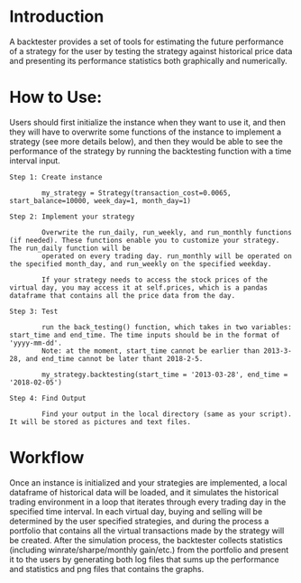 # Introduction

A backtester provides a set of tools for estimating the future performance of a strategy for the user by testing the strategy against historical price data and presenting its performance statistics both graphically and numerically.

# How to Use: 

Users should first initialize the instance when they want to use it, and then they will have to overwrite some functions of the instance to implement a strategy (see more details below), and then they would be able to see the performance of the strategy by running the backtesting function with a time interval input. 

    Step 1: Create instance

            my_strategy = Strategy(transaction_cost=0.0065, start_balance=10000, week_day=1, month_day=1)

    Step 2: Implement your strategy

            Overwrite the run_daily, run_weekly, and run_monthly functions (if needed). These functions enable you to customize your strategy. The run_daily function will be       
            operated on every trading day. run_monthly will be operated on the specified month_day, and run_weekly on the specified weekday. 

            If your strategy needs to access the stock prices of the virtual day, you may access it at self.prices, which is a pandas dataframe that contains all the price data from the day. 

    Step 3: Test

            run the back_testing() function, which takes in two variables: start_time and end_time. The time inputs should be in the format of 'yyyy-mm-dd'. 
            Note: at the moment, start_time cannot be earlier than 2013-3-28, and end_time cannot be later thant 2018-2-5. 

            my_strategy.backtesting(start_time = '2013-03-28', end_time = '2018-02-05')

    Step 4: Find Output 
            
            Find your output in the local directory (same as your script). It will be stored as pictures and text files.

# Workflow

Once an instance is initialized and your strategies are implemented, a local dataframe of historical data will be loaded, and it simulates the historical trading environment in a loop that iterates through every trading day in the specified time interval. In each virtual day, buying and selling will be determined by the user specified strategies, and during the process a portfolio that contains all the virtual transactions made by the strategy will be created. After the simulation process, the backtester collects statistics (including winrate/sharpe/monthly gain/etc.) from the portfolio and present it to the users by generating both log files that sums up the performance and statistics and png files that contains the graphs.

